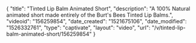 {
    "title": "Tinted Lip Balm Animated Short",
    "description": "A 100% Natural animated short made entirely of the Burt's Bees Tinted Lip Balms.",
    "videoid": "156259854",
    "date_created": "1521675106",
    "date_modified": "1526332761",
    "type": "captivate",
    "layout": "video",
    "url": "\/v\/tinted-lip-balm-animated-short\/156259854"
}
